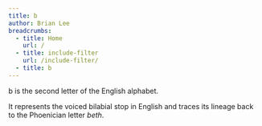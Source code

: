 ```yaml
---
title: b
author: Brian Lee
breadcrumbs:
  - title: Home
    url: /
  - title: include-filter
    url: /include-filter/
  - title: b
---
```

b is the second letter of the English alphabet.

It represents the voiced bilabial stop in English and traces its lineage back
to the Phoenician letter *beth*.

